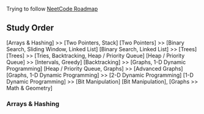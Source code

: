 Trying to follow [NeetCode Roadmap](https://neetcode.io/roadmap)

## Study Order
[Arrays & Hashing] >> [Two Pointers, Stack]
[Two Pointers] >> [Binary Search, Sliding Window, Linked List]
[Binary Search, Linked List] >> [Trees]
[Trees] >> [Tries, Backtracking, Heap / Priority Queue]
[Heap / Priority Queue] >> [Intervals, Greedy]
[Backtracking] >> [Graphs, 1-D Dynamic Programming]
[Heap / Priority Queue, Graphs] >> [Advanced Graphs]
[Graphs, 1-D Dynamic Programming] >> [2-D Dynamic Programming]
[1-D Dynamic Programming] >> [Bit Manipulation]
[Bit Manipulation], [Graphs >> Math & Geometry]

### Arrays & Hashing